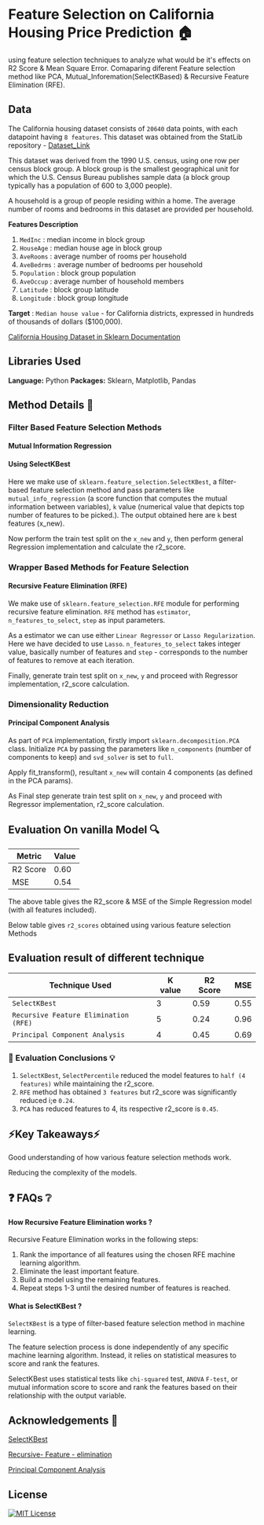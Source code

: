 
# Feature Selection on California Housing Price Prediction 🏠

using feature selection techniques to analyze what would be it's effects on R2 Score & Mean Square Error. Comaparing diferent Feature selection method like PCA, Mutual_Inforemation(SelectKBased) &  Recursive Feature Elimination (RFE).


## Data 
The California housing dataset consists of `20640` data points, with each datapoint having `8 features`. This dataset was obtained from the StatLib repository -
[Dataset_Link](https://www.dcc.fc.up.pt/~ltorgo/Regression/cal_housing.html)  

This dataset was derived from the 1990 U.S. census, using one row per census
block group. A block group is the smallest geographical unit for which the U.S.
Census Bureau publishes sample data (a block group typically has a population
of 600 to 3,000 people).

A household is a group of people residing within a home. The average
number of rooms and bedrooms in this dataset are provided per household.


**Features Description**

1. `MedInc`     : median income in block group
2. `HouseAge`   : median house age in block group
3. `AveRooms`   : average number of rooms per household
4. `AveBedrms`  : average number of bedrooms per household
5. `Population` : block group population
6. `AveOccup`   : average number of household members
7. `Latitude`   : block group latitude
8. `Longitude`  : block group longitude

**Target** : `Median house value` - for California districts, expressed in hundreds of thousands of dollars ($100,000).

[California Housing Dataset in Sklearn Documentation](https://scikit-learn.org/stable/modules/generated/sklearn.datasets.fetch_california_housing.html)

## Libraries Used 

**Language:** Python
**Packages:** Sklearn, Matplotlib, Pandas


## Method Details 📜

### Filter Based Feature Selection Methods

#### Mutual Information Regression

#### Using SelectKBest

Here we make use of `sklearn.feature_selection.SelectKBest`, a filter-based feature selection method and pass parameters like  `mutual_info_regression` (a score function that computes the mutual information between variables), `k` value (numerical value that depicts top number of features to be picked.). The output obtained here are `k` best features (x_new).

Now perform the train test split on the `x_new` and `y`, then perform general Regression implementation and calculate the r2_score.


### Wrapper Based Methods for Feature Selection

#### Recursive Feature Elimination (RFE)

We make use of `sklearn.feature_selection.RFE` module for performing recursive feature elimination. `RFE` method has `estimator`, `n_features_to_select`, `step` as input parameters.   

As a estimator we can use either `Linear Regressor` or `Lasso Regularization`. Here we have decided to use `Lasso`. `n_features_to_select` takes integer value, basically number of features and `step` - corresponds to the number of features to remove at each iteration.

Finally, generate train test split on `x_new`, `y` and proceed with Regressor implementation, r2_score calculation.


### Dimensionality Reduction 

#### Principal Component Analysis

As part of `PCA` implementation, firstly import `sklearn.decomposition.PCA` class. Initialize `PCA` by passing the parameters like `n_components` (number of components to keep) and `svd_solver` is set to `full`.

Apply fit_transform(), resultant `x_new` will contain  4 components (as defined in the PCA params).

As Final step generate train test split on `x_new`, `y` and proceed with Regressor implementation, r2_score calculation.





## Evaluation On vanilla Model 🔍

| Metric        | Value         |
| ------------- | ------------- |
| R2 Score      | 0.60          |
| MSE		| 0.54
The above table gives the R2_score & MSE of the Simple Regression model (with all features included).

Below table gives `r2_scores` obtained using various feature selection Methods

## Evaluation result of different technique

| Technique Used | K value | R2 Score | MSE   |
|----------------|---------|---------|-------|
| `SelectKBest`  | 3       |   0.59  | 0.55 |
| `Recursive Feature Elimination (RFE)`    | 5      | 0.24    | 0.96 |
| `Principal Component Analysis`    | 4       | 0.45    | 0.69 |



### 🔑 Evaluation Conclusions 💡

1. `SelectKBest`, `SelectPercentile` reduced the model features to `half (4 features)` while maintaining the r2_score.
2. `RFE` method has obtained `3 features` but r2_score was significantly reduced i;e `0.24`. 
5. `PCA` has reduced features to 4, its respective r2_score is `0.45`.

## ⚡Key Takeaways⚡

Good understanding of how various feature selection methods work. 

Reducing the complexity of the models.

## ❓ FAQs ❔

#### How Recursive Feature Elimination works ?
Recursive Feature Elimination works in the following steps:
  1. Rank the importance of all features using the   chosen RFE machine learning algorithm.
  2. Eliminate the least important feature.
  3. Build a model using the remaining features.
  4. Repeat steps 1-3 until the desired number of features is reached.

#### What is SelectKBest ?

`SelectKBest` is a type of filter-based feature selection method in machine learning.

The feature selection process is done independently of any specific machine learning algorithm. Instead, it relies on statistical measures to score and rank the features.

SelectKBest uses statistical tests like `chi-squared` test, `ANOVA` `F-test`, or mutual information score to score and rank the features based on their relationship with the output variable. 


## Acknowledgements 🙌

[SelectKBest](https://medium.com/@Kavya2099/optimizing-performance-selectkbest-for-efficient-feature-selection-in-machine-learning-3b635905ed48)

[Recursive- Feature - elimination](https://www.analyticsvidhya.com/blog/2023/05/recursive-feature-elimination/)

[Principal Component Analysis](https://scikit-learn.org/stable/modules/generated/sklearn.decomposition.PCA.html)


## License

[![MIT License](https://img.shields.io/badge/License-MIT-green.svg)](https://choosealicense.com/licenses/mit/)
 

